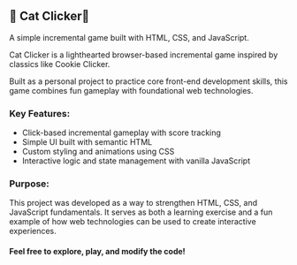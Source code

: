 ## 🐾 Cat Clicker🐾

A simple incremental game built with HTML, CSS, and JavaScript.

Cat Clicker is a lighthearted browser-based incremental game inspired by classics like Cookie Clicker. 

Built as a personal project to practice core front-end development skills, this game combines fun gameplay with foundational web technologies.

### Key Features:
- Click-based incremental gameplay with score tracking
- Simple UI built with semantic HTML
- Custom styling and animations using CSS
- Interactive logic and state management with vanilla JavaScript

### Purpose:

This project was developed as a way to strengthen HTML, CSS, and JavaScript fundamentals. 
It serves as both a learning exercise and a fun example of how web technologies can be used to create interactive experiences.

#### Feel free to explore, play, and modify the code!
